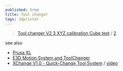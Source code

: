 ```yaml
---
published: true
title: Tool changer
tags: 3dprinter
---
```

> [Tool changer V2 3 XYZ calibration Cube test](https://www.youtube.com/watch?v=ijRjTuI_AzM) / [2](https://www.youtube.com/watch?v=QW5Lyx8fMO0)

see also
- [Prusa XL](https://www.prusa3d.com/product/original-prusa-xl-2/)
- [E3D Motion System and ToolChanger](https://e3d-online.com/pages/toolchanger?aff=9)
- [XChange V1.0 - Quick-Change Tool System](https://printermods.com/products/xchange-v1-0-3d-printer-quick-tool-changer-system?variant=41988467032300) / [video](https://www.youtube.com/watch?v=EVjchMw8L7Q)
